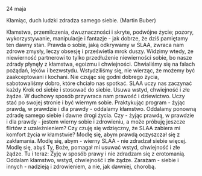 24 maja

Kłamiąc, duch ludzki zdradza samego siebie.
(Martin Buber)

Kłamstwa, przemilczenia, dwuznaczności i skryte, podwójne życie; pozory, wykorzystywanie, manipulacje i fantazje - jak dobrze, że dziś pamiętamy ten dawny stan. Prawda o sobie, jaką odkrywamy w SLAA, zwraca nam zdrowe zmysły, leczy obsesję i prześwietla mrok duszy. Widzimy wtedy, że niewierność partnerowi to tylko przedłużenie niewierności sobie, bo nasze zdrady płynęły z kłamstwa, egoizmu i chwiejności. Chwialiśmy się na falach pożądań, lęków i bezwstydu. Wstydziliśmy się, nie wierząc, że możemy być zaakceptowani i kochani. Nie czując się godni dobrego życia, sabotowaliśmy dobro, które chciało nas spotkać. SLAA uczy nas zaczynać każdy Krok od siebie i stosować do siebie. Usuwa wstyd, chwiejność i złe żądze. W duchowy sposób przywraca nam prawość i dziewictwo. Uczy stać po swojej stronie i być wiernym sobie. Praktykując program - żyjąc prawdą, w prawdzie i dla prawdy - oddalamy kłamstwo. Oddalamy ponowną zdradę samego siebie i dawne drogi życia.
Czy - żyjąc prawdą, w prawdzie i dla prawdy - jestem wierny sobie i zdrowieniu, a może próbuję jeszcze flirtów z uzależnieniem? Czy czuję się wdzięczny, że SLAA zabiera mi komfort życia w kłamstwie?
Modlę się, abym prawdą oczyszczał się z zakłamania. Modlę się, abym - wierny SLAA - nie zdradzał siebie więcej. Modlę się, abyś Ty, Boże, pomagał mi usuwać wstyd, chwiejność i złe żądze.
Tu i teraz: Żyję w sposób prawy i nie zdradzam się z erotomanią. Oddalam kłamstwo, wstyd, chwiejność i złe żądze. Zarażam - siebie i innych - nadzieją i zdrowieniem, a nie, jak dawniej, chorobą.

